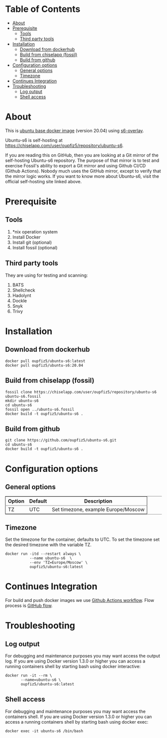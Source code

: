# Table of Contents

-   [About](#h:3d58a96a-43d2-4e02-8d86-326f7e64d54b)
-   [Prerequisite](#h:9283ccc3-f6ff-4ca7-af60-6ba2827d1255)
    -   [Tools](#h:a3405a5c-7b6b-47d6-88e8-670a2a3e0ef9)
    -   [Third party tools](#h:ff933ce2-15ea-4e97-b285-9cb705d97adc)
-   [Installation](#h:19c8c605-bd2e-4a06-b30f-45160b56fe33)
    -   [Download from dockerhub](#h:749f3a93-53a9-461b-b6d4-f20b72a1f70d)
    -   [Build from chiselapp (fossil)](#h:cea39dc9-87ef-4950-966f-c58c4428021f)
    -   [Build from github](#h:3325841a-8fe0-443d-9c32-8a2c723c1b15)
-   [Configuration options](#h:7c3f1b20-a1be-48b4-8d46-276029aa244f)
    -   [General options](#h:daa5b735-9632-4d65-bc55-10fc29fa940e)
    -   [Timezone](#h:aaf92048-f4f1-42d5-b60b-525dde2e18c8)
-   [Continues Integration](#h:78c9b494-2e3e-4f81-a297-a0bde9141a2a)
-   [Troubleshooting](#h:6237bea9-415b-4fa0-bd47-df6a8743c1f7)
    -   [Log output](#h:d899a010-2e0b-474b-93ac-ae145a09decb)
    -   [Shell access](#h:0065f92d-56b9-454f-8224-79b322ab7132)



<a id="h:3d58a96a-43d2-4e02-8d86-326f7e64d54b"></a>

# About

This is [ubuntu base docker image](https://hub.docker.com/_/ubuntu) (version 20.04) using [s6-overlay](https://github.com/just-containers/s6-overlay).

Ubuntu-s6 is self-hosting at <https://chiselapp.com/user/oupfiz5/repository/ubuntu-s6>.

If you are reading this on GitHub, then you are looking at a Git mirror of the self-hosting Ubuntu-s6 repository.  The purpose of that mirror is to test and exercise Fossil's ability to export a Git mirror and using Github CI/CD  (Github Actions). Nobody much uses the GitHub mirror, except to verify that the mirror logic works. If you want to know more about Ubuntu-s6, visit the official self-hosting site linked above.


<a id="h:9283ccc3-f6ff-4ca7-af60-6ba2827d1255"></a>

# Prerequisite


<a id="h:a3405a5c-7b6b-47d6-88e8-670a2a3e0ef9"></a>

## Tools

1.  \*nix operation system
2.  Install Docker
3.  Install git (optional)
4.  Install fossil (optional)


<a id="h:ff933ce2-15ea-4e97-b285-9cb705d97adc"></a>

## Third party tools

They are using for testing and scanning:

1.  BATS
2.  Shellcheck
3.  Hadolynt
4.  Dockle
5.  Snyk
6.  Trivy


<a id="h:19c8c605-bd2e-4a06-b30f-45160b56fe33"></a>

# Installation


<a id="h:749f3a93-53a9-461b-b6d4-f20b72a1f70d"></a>

## Download from dockerhub

    docker pull oupfiz5/ubuntu-s6:latest
    docker pull oupfiz5/ubuntu-s6:20.04


<a id="h:cea39dc9-87ef-4950-966f-c58c4428021f"></a>

## Build from chiselapp (fossil)

    fossil clone https://chiselapp.com/user/oupfiz5/repository/ubuntu-s6 ubuntu-s6.fossil
    mkdir ubuntu-s6
    cd ubuntu-s6
    fossil open ../ubuntu-s6.fossil
    docker build -t oupfiz5/ubuntu-s6 .


<a id="h:3325841a-8fe0-443d-9c32-8a2c723c1b15"></a>

## Build from github

    git clone https://github.com/oupfiz5/ubuntu-s6.git
    cd ubuntu-s6
    docker build -t oupfiz5/ubuntu-s6 .


<a id="h:7c3f1b20-a1be-48b4-8d46-276029aa244f"></a>

# Configuration options


<a id="h:daa5b735-9632-4d65-bc55-10fc29fa940e"></a>

## General options

<table border="2" cellspacing="0" cellpadding="6" rules="groups" frame="hsides">


<colgroup>
<col  class="org-left" />

<col  class="org-left" />

<col  class="org-left" />
</colgroup>
<thead>
<tr>
<th scope="col" class="org-left">Option</th>
<th scope="col" class="org-left">Default</th>
<th scope="col" class="org-left">Description</th>
</tr>
</thead>

<tbody>
<tr>
<td class="org-left">TZ</td>
<td class="org-left">UTC</td>
<td class="org-left">Set timezone, example Europe/Moscow</td>
</tr>
</tbody>
</table>


<a id="h:aaf92048-f4f1-42d5-b60b-525dde2e18c8"></a>

## Timezone

Set the timezone for the container, defaults to UTC. To set the
timezone set the desired timezone with the variable TZ.

    docker run -itd --restart always \
               --name ubuntu-s6  \
               --env 'TZ=Europe/Moscow' \
               oupfiz5/ubuntu-s6:latest


<a id="h:78c9b494-2e3e-4f81-a297-a0bde9141a2a"></a>

# Continues Integration

For  build and push docker images we use  [Github Actions workflow](https://github.com/oupfiz5/ubuntu-s6/blob/master/.github/workflows/on-push.yaml). Flow process is [GitHub flow](https://guides.github.com/introduction/flow/).


<a id="h:6237bea9-415b-4fa0-bd47-df6a8743c1f7"></a>

# Troubleshooting


<a id="h:d899a010-2e0b-474b-93ac-ae145a09decb"></a>

## Log output

For debugging and maintenance purposes you may want access the output log. If you are using Docker version 1.3.0 or higher you can access a running containers shell by starting bash using docker interactive:

    docker run -it --rm \
           --name=ubuntu-s6 \
           oupfiz5/ubuntu-s6:latest


<a id="h:0065f92d-56b9-454f-8224-79b322ab7132"></a>

## Shell access

For debugging and maintenance purposes you may want access the containers shell. If you are using Docker version 1.3.0 or higher you can access a running containers shell by starting bash using docker exec:

    docker exec -it ubuntu-s6 /bin/bash
